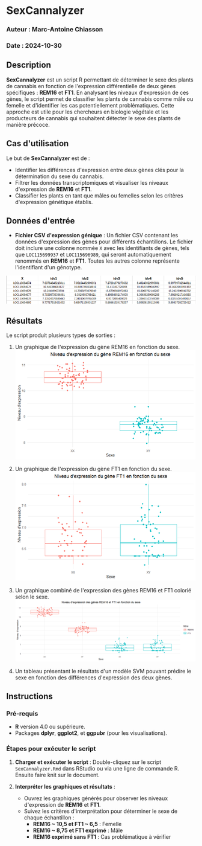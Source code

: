 # SexCannalyzer

### Auteur : Marc-Antoine Chiasson  
### Date : 2024-10-30

## Description
**SexCannalyzer** est un script R permettant de déterminer le sexe des plants de cannabis en fonction de l'expression différentielle de deux gènes spécifiques : **REM16** et **FT1**. En analysant les niveaux d'expression de ces gènes, le script permet de classifier les plants de cannabis comme mâle ou femelle et d'identifier les cas potentiellement problématiques. Cette approche est utile pour les chercheurs en biologie végétale et les producteurs de cannabis qui souhaitent détecter le sexe des plants de manière précoce.

## Cas d'utilisation
Le but de **SexCannalyzer** est de :
- Identifier les différences d'expression entre deux gènes clés pour la détermination du sexe du cannabis.
- Filtrer les données transcriptomiques et visualiser les niveaux d'expression de **REM16** et **FT1**.
- Classifier les plants en tant que mâles ou femelles selon les critères d'expression génétique établis.

## Données d'entrée
- **Fichier CSV d'expression génique** :  Un fichier CSV contenant les données d'expression des gènes pour différents échantillons. Le fichier doit inclure une colonne nommée `X` avec les identifiants de gènes, tels que `LOC115699937` et `LOC115696989`, qui seront automatiquement renommés en **REM16** et **FT1**. Toutes les autres colonne représente l'identifiant d'un génotype.
  
![Texte alternatif de l'image](images/ex_tab_csv.png)

## Résultats
Le script produit plusieurs types de sorties :
1. Un graphique de l'expression du gène REM16 en fonction du sexe.
![Texte alternatif de l'image](images/REM16.png)

2. Un graphique de l'expression du gène FT1 en fonction du sexe.
![Texte alternatif de l'image](images/FT1.png)


3. Un graphique combiné de l'expression des gènes REM16 et FT1 colorié selon le sexe.
![Texte alternatif de l'image](images/REM16+FT1.png)

4. Un tableau présentant le résultats d'un modèle SVM pouvant prédire le sexe en fonction des différences d'expression des deux gènes.



## Instructions

### Pré-requis
- **R** version 4.0 ou supérieure.
- Packages **dplyr**, **ggplot2**, et **ggpubr** (pour les visualisations).
  
### Étapes pour exécuter le script
  
1. **Charger et exécuter le script** : Double-cliquez sur le script `SexCannalyzer.Rmd` dans RStudio ou via une ligne de commande R. Ensuite faire knit sur le document.

2. **Interpréter les graphiques et résultats** :
   - Ouvrez les graphiques générés pour observer les niveaux d'expression de **REM16** et **FT1**. 
   - Suivez les critères d'interprétation pour déterminer le sexe de chaque échantillon :
     - **REM16 ~ 10,5 et FT1 ~ 6,5** : Femelle
     - **REM16 ~ 8,75 et FT1 exprimé** : Mâle
     - **REM16 exprimé sans FT1** : Cas problématique à vérifier
    
   
